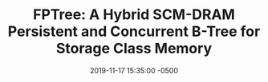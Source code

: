 ---
layout: paper-summary
title:  "FPTree: A Hybrid SCM-DRAM Persistent and Concurrent B-Tree for Storage Class Memory"
date:   2019-11-17 15:35:00 -0500
categories: paper
paper_title: "FPTree: A Hybrid SCM-DRAM Persistent and Concurrent B-Tree for Storage Class Memory"
paper_link: https://dl.acm.org/citation.cfm?id=2915251
paper_keyword: NVM; B+Tree
paper_year: SIGMOD 2016
rw_set:
htm_cd:
htm_cr:
version_mgmt:
---